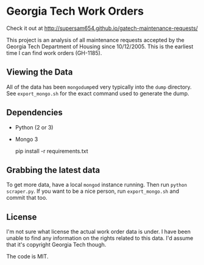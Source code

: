 # Georgia Tech Work Orders

Check it out at http://supersam654.github.io/gatech-maintenance-requests/

This project is an analysis of all maintenance requests accepted by the Georgia Tech Department of Housing since 10/12/2005. This is the earliest time I can find work orders (GH-1185).

## Viewing the Data

All of the data has been `mongodump`ed very typically into the `dump` directory. See `export_mongo.sh` for the exact command used to generate the dump.

## Dependencies

* Python (2 or 3)
* Mongo 3

    pip install -r requirements.txt

## Grabbing the latest data

To get more data, have a local `mongod` instance running. Then run `python scraper.py`. If you want to be a nice person, run `export_mongo.sh` and commit that too.

## License

I'm not sure what license the actual work order data is under. I have been unable to find any information on the rights related to this data. I'd assume that it's copyright Georgia Tech though.

The code is MIT.
